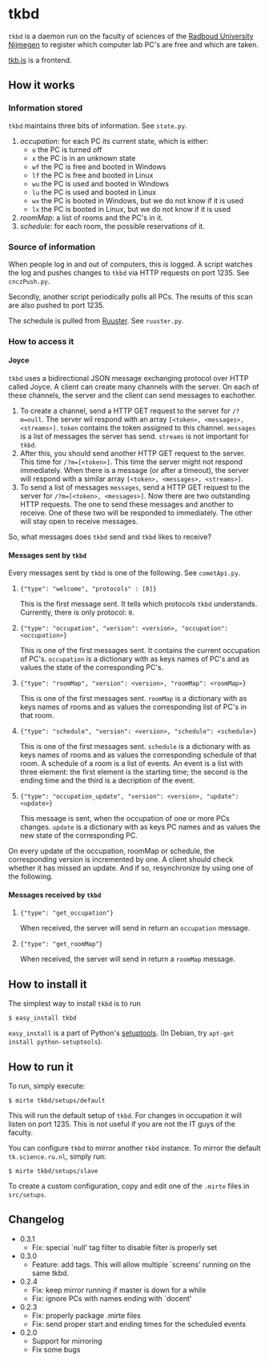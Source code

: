 tkbd
====
`tkbd` is a daemon run on the faculty of sciences of the
[Radboud University Nijmegen](http://ru.nl) to register
which computer lab PC's are free and which are taken.

[tkb.js](http://github.com/bwesterb/tkb.js) is a frontend.

How it works
------------
### Information stored
`tkbd` maintains three bits of information. See `state.py`.

1. *occupation*: for each PC its current state, which is either:
   - `o` the PC is turned off
   - `x` the PC is in an unknown state
   - `wf` the PC is free and booted in Windows
   - `lf` the PC is free and booted in Linux
   - `wu` the PC is used and booted in Windows 
   - `lu` the PC is used and booted in Linux
   - `wx` the PC is booted in Windows, but we do not know if it is used
   - `lx` the PC is booted in Linux, but we do not know if it is used
2. *roomMap*: a list of rooms and the PC's in it.
3. *schedule*: for each room, the possible reservations of it.

### Source of information
When people log in and out of computers, this is logged.
A script watches the log and pushes changes to `tkbd` via
HTTP requests on port 1235. See `cnczPush.py`.

Secondly, another script periodically polls all PCs.
The results of this scan are also pushed to port 1235.

The schedule is pulled from [Ruuster](http://ruuster.nl).
See `ruuster.py`.

### How to access it
#### Joyce
`tkbd` uses a bidirectional JSON message exchanging protocol over HTTP
called Joyce.  A client can create many channels with the server.
On each of these channels, the server and the client can send messages
to eachother.

1. To create a channel, send a HTTP GET request to the server for `/?m=null`.
   The server wil respond with an array `[<token>, <messages>, <streams>]`.
   `token` contains the token assigned to this channel. `messages` is a list
   of messages the server has send. `streams` is not important for `tkbd`.
2. After this, you should send another HTTP GET request to the server. This
   time for `/?m=[<token>]`. This time the server might not respond immediately.
   When there is a message (or after a timeout), the server will
   respond with a similar array `[<token>, <messages>, <streams>]`.
3. To send a list of messages `messages`, send a HTTP GET request
   to the server for `/?m=[<token>, <messages>]`. Now there are two outstanding
   HTTP requests. The one to send these messages and another to receive.
   One of these two will be responded to immediately. The other will stay
   open to receive messages.

So, what messages does `tkbd` send and `tkbd` likes to receive?

#### Messages sent by `tkbd`
Every messages sent by `tkbd` is one of the following. See `cometApi.py`.

1. `{"type": "welcome", "protocols" : [0]}`

    This is the first message sent. It tells which protocols `tkbd` understands.
    Currently, there is only protocol: `0`.

2. `{"type": "occupation", "version": <version>, "occupation": <occupation>}`

    This is one of the first messages sent.  It contains the current
    occupation of PC's. `occupation` is a dictionary with as keys names of
    PC's and as values the state of the corresponding PC's.

3. `{"type": "roomMap", "version": <version>, "roomMap": <roomMap>}`

    This is one of the first messages sent. `roomMap` is a dictionary
    with as keys names of rooms and as values the corresponding list
    of PC's in that room.

4. `{"type": "schedule", "version": <version>, "schedule": <schedule>}`

    This is one of the first messages sent. `schedule` is a dictionary
    with as keys names of rooms and as values the corresponding
    schedule of that room.  A schedule of a room is a list of events.
    An event is a list with three element: the first element is the starting
    time; the second is the ending time and the third is a decription of
    the event.

5. `{"type": "occupation_update", "version": <version>, "update": <update>}`

    This  message is sent, when the occupation of one or more PCs changes.
    `update` is a dictionary with as keys PC names and as values the
    new state of the corresponding PC.

On every update of the occupation, roomMap or schedule, the corresponding
version is incremented by one.  A client should check whether
it has missed an update.  And if so, resynchronize by using one of
the following.

#### Messages received by `tkbd`
1. `{"type": "get_occupation"}`

    When received, the server will send in return an `occupation` message.

2. `{"type": "get_roomMap"}`

    When received, the server will send in return a `roomMap` message.

How to install it
-----------------
The simplest way to install `tkbd` is to run

```
$ easy_install tkbd
```

`easy_install` is a part of Python's
[setuptools](http://pypi.python.org/pypi/setuptools).
(In Debian, try `apt-get install python-setuptools`).

How to run it
-------------
To run, simply execute:

```
$ mirte tkbd/setups/default
```

This will run the default setup of `tkbd`.  For changes in occupation
it will listen on port 1235.  This is not useful if you are not
the IT guys of the faculty. 

You can configure `tkbd` to mirror another `tkbd` instance.  To
mirror the default `tk.science.ru.nl`, simply run:

```
$ mirte tkbd/setups/slave
```

To create a custom configuration, copy and edit one of the `.mirte` files
in `src/setups`.

Changelog
---------
* 0.3.1
   * Fix: special `null' tag filter to disable filter is properly set
* 0.3.0
  * Feature: add tags.  This will allow multiple `screens' running on the
    same tkbd.
* 0.2.4
  * Fix: keep mirror running if master is down for a while
  * Fix: ignore PCs with names ending with `docent'
* 0.2.3
  * Fix: properly package .mirte files
  * Fix: send proper start and ending times for the scheduled events
* 0.2.0
  * Support for mirroring
  * Fix some bugs

